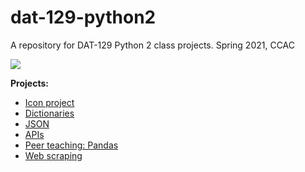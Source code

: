 # dat-129-python2


A repository for DAT-129 Python 2 class projects.
Spring 2021, CCAC 

![](https://media1.giphy.com/media/xT5LMWNOjGqJzUfyve/giphy.gif?cid=ecf05e47a4lohfwvj576xxlttic8swss9vu9i7r0z4rl1t5v&rid=giphy.gif)

**Projects:**
- [Icon project](https://github.com/ohitsmekatie/dat-129-python2/tree/main/icon-project)
- [Dictionaries](https://github.com/ohitsmekatie/dat-129-python2/tree/main/dict-practice)
- [JSON](https://github.com/ohitsmekatie/dat-129-python2/tree/main/JSON-practice) 
- [APIs](https://github.com/ohitsmekatie/dat-129-python2/tree/main/api-practice)
- [Peer teaching: Pandas](https://github.com/ohitsmekatie/dat-129-python2/tree/main/peer-teaching-pandas)
- [Web scraping](https://github.com/ohitsmekatie/dat-129-python2/tree/main/web-scraping)

